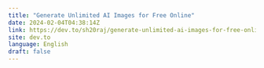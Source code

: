 ```yaml
---
title: "Generate Unlimited AI Images for Free Online"
date: 2024-02-04T04:38:14Z
link: https://dev.to/sh20raj/generate-unlimited-ai-images-for-free-online-215h?utm_medium=RSS&utm_source=news.12bit.vn
site: dev.to
language: English
draft: false
---
```

